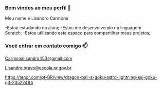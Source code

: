 ### Bem vindos ao meu perfil 👋

Meu nome é Lisandro Carmona

-Estou estudando na alura;
-Estou me desenvolvendo na linguagem Scratch;
-Estou utilizando este espaço para compartilhar meus projetos;

### Você entrar em contato comigo 📫

Carmonalisandro453@gmail.com

Lisandro.bravo@escola.pr.gov.br


https://tenor.com/pt-BR/view/dragon-ball-z-goku-astro-lightning-ssj-goku-gif-23522484
